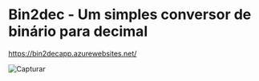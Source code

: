 # Bin2dec - Um simples conversor de binário para decimal
https://bin2decapp.azurewebsites.net/

![Capturar](https://user-images.githubusercontent.com/7075986/200691211-6356bd15-f9ea-41d7-8573-5a8c4e3f7b12.PNG)
